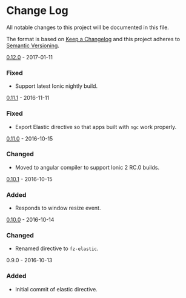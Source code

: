 # Change Log
All notable changes to this project will be documented in this file.

The format is based on [Keep a Changelog](http://keepachangelog.com/)
and this project adheres to [Semantic Versioning](http://semver.org/).

[0.12.0] - 2017-01-11
### Fixed
- Support latest Ionic nightly build.

[0.11.1] - 2016-11-11
### Fixed
- Export Elastic directive so that apps built with `ngc` work properly.

[0.11.0] - 2016-10-15
### Changed
- Moved to angular compiler to support Ionic 2 RC.0 builds.

[0.10.1] - 2016-10-15
### Added
- Responds to window resize event.

[0.10.0] - 2016-10-14
### Changed
- Renamed directive to `fz-elastic`.

0.9.0 - 2016-10-13
### Added
- Initial commit of elastic directive.

[0.12.0]: https://github.com/fiznool/angular2-elastic/compare/v0.11.1...v0.12.0
[0.11.1]: https://github.com/fiznool/angular2-elastic/compare/v0.11.0...v0.11.1
[0.11.0]: https://github.com/fiznool/angular2-elastic/compare/v0.10.1...v0.11.0
[0.10.1]: https://github.com/fiznool/angular2-elastic/compare/v0.10.0...v0.10.1
[0.10.0]: https://github.com/fiznool/angular2-elastic/compare/v0.9.0...v0.10.0
